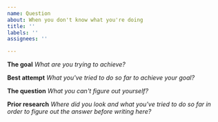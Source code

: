 ```yaml
---
name: Question
about: When you don't know what you're doing
title: ''
labels: ''
assignees: ''

---
```


**The goal**
*What are you trying to achieve?*

**Best attempt**
*What you've tried to do so far to achieve your goal?*

**The question**
*What you can't figure out yourself?*

**Prior research**
*Where did you look and what you've tried to do so far in order to figure out the answer before writing here?*
